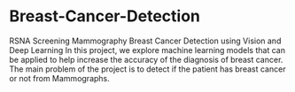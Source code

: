 # Breast-Cancer-Detection

RSNA Screening Mammography Breast Cancer Detection using Vision and Deep Learning
In this project, we explore machine learning models that can be applied to help increase the accuracy of the diagnosis of breast cancer. The main problem of the project is to detect if the patient has breast cancer or not from Mammographs.
